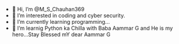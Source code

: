 - 👋 Hi, I’m @M_S_Chauhan369
- 👀 I’m interested in coding and cyber security.
- 🌱 I’m currently learning programming...
- 💞️ I’m learnig Python ka Chilla with Baba Aammar G and He is my hero...Stay Blessed mY dear Aammar G


<!---
M.s.chauhan369 is a ✨ special ✨ repository because its `README.md` (this file) appears on your GitHub profile.
You can click the Preview link to take a look at your changes.
--->

